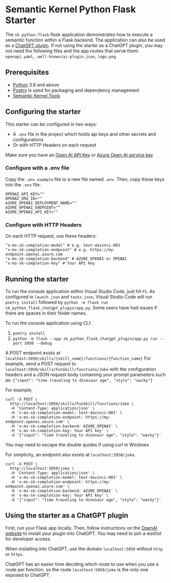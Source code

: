 # Semantic Kernel Python Flask Starter

The `sk-python-flask` flask application demonstrates how to execute a semantic function within a Flask backend.
The application can also be used as a [ChatGPT plugin](https://platform.openai.com/docs/plugins/introduction).
If not using the starter as a ChatGPT plugin, you may not need the following files and the app routes that serve them:
`openapi.yaml`, `.well-known/ai-plugin.json`, `logo.png`

## Prerequisites

- [Python](https://www.python.org/downloads/) 3.8 and above
- [Poetry](https://python-poetry.org/) is used for packaging and dependency management
- [Semantic Kernel Tools](https://marketplace.visualstudio.com/items?itemName=ms-semantic-kernel.semantic-kernel)

## Configuring the starter

This starter can be configured in two ways:

- A `.env` file in the project which holds api keys and other secrets and configurations
- Or with HTTP Headers on each request

Make sure you have an
[Open AI API Key](https://openai.com/api/) or
[Azure Open AI service key](https://learn.microsoft.com/azure/cognitive-services/openai/quickstart?pivots=rest-api)

### Configure with a .env file

Copy the `.env.example` file to a new file named `.env`. Then, copy those keys into the `.env` file:

```
OPENAI_API_KEY=""
OPENAI_ORG_ID=""
AZURE_OPENAI_DEPLOYMENT_NAME=""
AZURE_OPENAI_ENDPOINT=""
AZURE_OPENAI_API_KEY=""
```

### Configure with HTTP Headers

On each HTTP request, use these headers:

```
"x-ms-sk-completion-model" # e.g. text-davinci-003
"x-ms-sk-completion-endpoint" # e.g. https://my-endpoint.openai.azure.com
"x-ms-sk-completion-backend" # AZURE_OPENAI or OPENAI
"x-ms-sk-completion-key" # Your API key
```

## Running the starter

To run the console application within Visual Studio Code, just hit `F5`.
As configured in `launch.json` and `tasks.json`, Visual Studio Code will run `poetry install` followed by `python -m flask run sk_python_flask_chatgpt_plugin/app.py`.  Some users have had issues if there are spaces in their folder names.

To run the console application using CLI:
1. `poetry install`
2. `python -m flask --app sk_python_flask_chatgpt_plugin/app.py run --port 5050 --debug`

A POST endpoint exists at `localhost:5050/skills/{skill_name}/functions/{function_name}`
For example, send a POST request to `localhost:5050/skills/FunSkill/functions/Joke` with the configuration headers
and a JSON request body containing your prompt parameters such as:
`{"input": "time traveling to dinosaur age", "style": "wacky"}`

For example,

```
curl -X POST \
  http://localhost:5050/skills/FunSkill/functions/Joke \
  -H 'Content-Type: application/json' \
  -H 'x-ms-sk-completion-model: text-davinci-003' \
  -H 'x-ms-sk-completion-endpoint: https://my-endpoint.openai.azure.com' \
  -H 'x-ms-sk-completion-backend: AZURE_OPENAI' \
  -H 'x-ms-sk-completion-key: Your API key' \
  -d '{"input": "time traveling to dinosaur age", "style": "wacky"}'
```

You may need to escape the double quotes if using curl in Windows

For simplicity, an endpoint also exists at `localhost:5050/joke`.

```
curl -X POST \
  http://localhost:5050/joke \
  -H 'Content-Type: application/json' \
  -H 'x-ms-sk-completion-model: text-davinci-003' \
  -H 'x-ms-sk-completion-endpoint: https://my-endpoint.openai.azure.com' \
  -H 'x-ms-sk-completion-backend: AZURE_OPENAI' \
  -H 'x-ms-sk-completion-key: Your API key' \
  -d '{"input": "time traveling to dinosaur age", "style": "wacky"}'
```

## Using the starter as a ChatGPT plugin

First, run your Flask app locally.
Then, follow instructions on the [OpenAI website](https://platform.openai.com/docs/plugins/introduction) to install your plugin into ChatGPT.
You may need to join a waitlist for developer access.

When installing into ChatGPT, use the domain `localhost:5050` without `http` or `https`.

ChatGPT has an easier time deciding which route to use when you use a route per function, so the route `localhost:5050/joke` is the only one exposed to ChatGPT.
